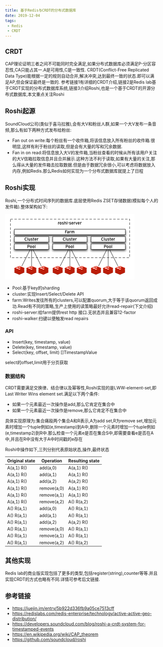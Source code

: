 ```yaml
---
title: 基于Redis与CRDT的分布式数据库
date: 2019-12-04 
tags:
 - Redis
 - CRDT
---
```


## CRDT

CAP理论证明三者之间不可能同时完全满足,如果分布式数据库必须满足P-分区容忍性,CA只能占其一.A是可用性,C是一致性.
CRDT(Conflict-Free Replicated Data Type)能根据一定的规则自动合并,解决冲突,达到最终一致的状态.即可以满足AP,但会保证最终是一致的.
参考链接1有详细的CRDT介绍,链接2是Redis lab基于CRDT实现的分布式数据库系统,链接3介绍Roshi,也是一个基于CRDT的开源分布式数据库,本文重点关注Roshi

## Roshi起源

SoundCloud公司(类似于喜马拉雅),会有大V和粉丝人群,如果一个大V发布一条音频,那么有如下两种方式发布给粉丝:

* Fan out on write:每个粉丝有一个收件箱,将该信息放入所有粉丝的收件箱.很明显,这样有利于粉丝的读取,但是会有大量的写和冗余数据.
* Fan in on read:将信息放入大V的发件箱,当粉丝查看的时候从所有该用户关注的大V信箱拉取信息并且合并展示.这种方法不利于读取,如果有大量的关注,那么得从大量的发件箱去拉取数据.但是由于数据冗余很小,可以考虑将数据放入内存,例如Redis.那么Redis如何实现为一个分布式数据库就提上了日程

## Roshi实现

Roshi,一个分布式时间序列的数据库.底层使用Redis ZSET存储数据(模拟每个人的发件箱).整体架构如下:

![Roshi](/img/Roshi.png)

* Pool:基于key的sharding
* cluster:实现Insert/Select/Delete API
* farm:Writes发往所有的clusters,可以配置quorum,大于等于该quorum返回成功.Read有不同的策略,生产上使用的读策略最好允许read-repair(下文介绍)
* roshi-server:给farm提供rest http 接口.无状态并且兼容12-factor
* roshi-walker:扫键以便触发read repairs

### API

* Insert(key, timestamp, value)
* Delete(key, timestamp, value)
* Select(key, offset, limit) []TimestampValue

select的offset,limit用于分页获取

### 数据结构

CRDT需要满足交换律、结合律以及幂等性,Roshi实现的是LWW-element-set,即 Last Writer Wins element set.满足以下两个条件:
* 如果一个元素最近一次操作是add,那么它肯定在集合中
* 如果一个元素最近一次操作是remove,那么它肯定不在集合中

具体实现原理为:集合痛殴两个集合A和R表示,A为add set,R为remove set,增加元素时增加一个tuple例如(e,timestamp)到A中,删除一个元素时增加一个tuple例如(e,timestamp2)到R中.那么检查一个元素e是否在集合S中,即需要查看e是否在A中,并且在R中没有大于A中时间戳的e存在

Roshi中操作如下,三列分别代表原始状态,操作,最终状态

Original state | Operation   | Resulting state
---------------|-------------|-----------------
A(a,1) R()     | add(a,0)    | A(a,1) R()
A(a,1) R()     | add(a,1)    | A(a,1) R()
A(a,1) R()     | add(a,2)    | A(a,2) R()
A(a,1) R()     | remove(a,0) | A(a,1) R()
A(a,1) R()     | remove(a,1) | A(a,1) R()
A(a,1) R()     | remove(a,2) | A() R(a,2)
A() R(a,1)     | add(a,0)    | A() R(a,1)
A() R(a,1)     | add(a,1)    | A() R(a,1)
A() R(a,1)     | add(a,2)    | A(a,2) R()
A() R(a,1)     | remove(a,0) | A() R(a,1)
A() R(a,1)     | remove(a,1) | A() R(a,1)
A() R(a,1)     | remove(a,2) | A() R(a,2)


## 其他实现

Redis lab的商业版实现包括了更多的类型,包括register(string),counter等等.并且实现CRDT的方式也略有不同.详情可参考后文链接.

## 参考链接
* https://juejin.im/entry/5b922d336fb9a05ce7513cff
* https://redislabs.com/redis-enterprise/technology/active-active-geo-distribution/
* https://developers.soundcloud.com/blog/roshi-a-crdt-system-for-timestamped-events
* https://en.wikipedia.org/wiki/CAP_theorem
* https://github.com/soundcloud/roshi